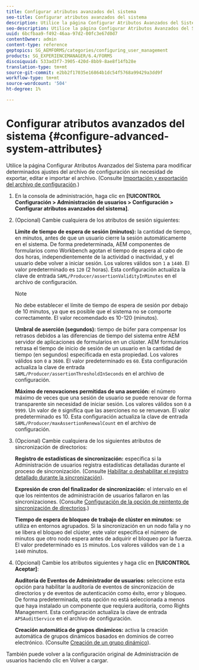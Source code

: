 ```yaml
---
title: Configurar atributos avanzados del sistema
seo-title: Configurar atributos avanzados del sistema
description: Utilice la página Configurar Atributos Avanzados del Sistema para modificar determinados ajustes del archivo de configuración sin necesidad de exportar, editar e importar el archivo.
seo-description: Utilice la página Configurar Atributos Avanzados del Sistema para modificar determinados ajustes del archivo de configuración sin necesidad de exportar, editar e importar el archivo.
uuid: 6bcfbaa9-f492-46aa-97d2-00fc3e67d0d7
contentOwner: admin
content-type: reference
geptopics: SG_AEMFORMS/categories/configuring_user_management
products: SG_EXPERIENCEMANAGER/6.4/FORMS
discoiquuid: 533ad3f7-3905-420d-8bb9-8ae8f14fb28e
translation-type: tm+mt
source-git-commit: e2bb2f17035e16864b1dc54f5768a99429a3dd9f
workflow-type: tm+mt
source-wordcount: '504'
ht-degree: 1%

---
```



# Configurar atributos avanzados del sistema {#configure-advanced-system-attributes}

Utilice la página Configurar Atributos Avanzados del Sistema para modificar determinados ajustes del archivo de configuración sin necesidad de exportar, editar e importar el archivo. (Consulte [Importación y exportación del archivo de configuración](/help/forms/using/admin-help/importing-exporting-configuration-file.md#importing-and-exporting-the-configuration-file).)

1. En la consola de administración, haga clic en **[!UICONTROL Configuración > Administración de usuarios > Configuración > Configurar atributos avanzados del sistema]**.
1. (Opcional) Cambie cualquiera de los atributos de sesión siguientes:

   **Límite de tiempo de espera de sesión (minutos):** la cantidad de tiempo, en minutos, antes de que un usuario cierre la sesión automáticamente en el sistema. De forma predeterminada, AEM componentes de formularios como Workbench agotan el tiempo de espera al cabo de dos horas, independientemente de la actividad o inactividad, y el usuario debe volver a iniciar sesión. Los valores válidos son `1` a `1440`. El valor predeterminado es `120` (2 horas). Esta configuración actualiza la clave de entrada `SAML/Producer/assertionValidityInMinutes` en el archivo de configuración.

   >[!NOTE]
   >
   >No debe establecer el límite de tiempo de espera de sesión por debajo de 10 minutos, ya que es posible que el sistema no se comporte correctamente. El valor recomendado es 10-120 (minutos).

   **Umbral de aserción (segundos):** tiempo de búfer para compensar los retrasos debidos a las diferencias de tiempo del sistema entre AEM servidor de aplicaciones de formularios en un clúster. AEM formularios retrasa el tiempo de inicio de sesión de un usuario en la cantidad de tiempo (en segundos) especificada en esta propiedad. Los valores válidos son `0` a `3600`. El valor predeterminado es `60`. Esta configuración actualiza la clave de entrada `SAML/Producer/assertionThresholdInSeconds` en el archivo de configuración.

   **Máximo de renovaciones permitidas de una aserción:** el número máximo de veces que una sesión de usuario se puede renovar de forma transparente sin necesidad de iniciar sesión. Los valores válidos son `0` a `9999`. Un valor de `0` significa que las aserciones no se renuevan. El valor predeterminado es 10. Esta configuración actualiza la clave de entrada `SAML/Producer/maxAssertionRenewalCount` en el archivo de configuración.

1. (Opcional) Cambie cualquiera de los siguientes atributos de sincronización de directorios:

   **Registro de estadísticas de sincronización:** especifica si la Administración de usuarios registra estadísticas detalladas durante el proceso de sincronización. (Consulte [Habilitar o deshabilitar el registro detallado durante la sincronización](/help/forms/using/admin-help/synchronizing-directories.md#enable-or-disable-detailed-logging-during-synchronization)).

   **Expresión de cron del finalizador de sincronización:** el intervalo en el que los reintentos de administración de usuarios fallaron en las sincronizaciones. (Consulte [Configuración de la opción de reintento de sincronización de directorios](/help/forms/using/admin-help/synchronizing-directories.md#configure-the-directory-synchronization-retry-option).)

   **Tiempo de espera de bloqueo de trabajo de clúster en minutos:** se utiliza en entornos agrupados. Si la sincronización en un nodo falla y no se libera el bloqueo del clúster, este valor especifica el número de minutos que otro nodo espera antes de adquirir el bloqueo por la fuerza. El valor predeterminado es `15` minutos. Los valores válidos van de `1` a `1440` minutos.

1. (Opcional) Cambie los atributos siguientes y haga clic en **[!UICONTROL Aceptar]**:

   **Auditoría de Eventos de Administrador de usuarios:** seleccione esta opción para habilitar la auditoría de eventos de sincronización de directorios y de eventos de autenticación como éxito, error y bloqueo. De forma predeterminada, esta opción no está seleccionada a menos que haya instalado un componente que requiera auditoría, como Rights Management. Esta configuración actualiza la clave de entrada `APSAuditService` en el archivo de configuración.

   **Creación automática de grupos dinámicos:** activa la creación automática de grupos dinámicos basados en dominios de correo electrónico. (Consulte [Creación de un grupo dinámico](/help/forms/using/admin-help/creating-configuring-groups.md#create-a-dynamic-group)).

También puede volver a la configuración original de Administración de usuarios haciendo clic en Volver a cargar.
